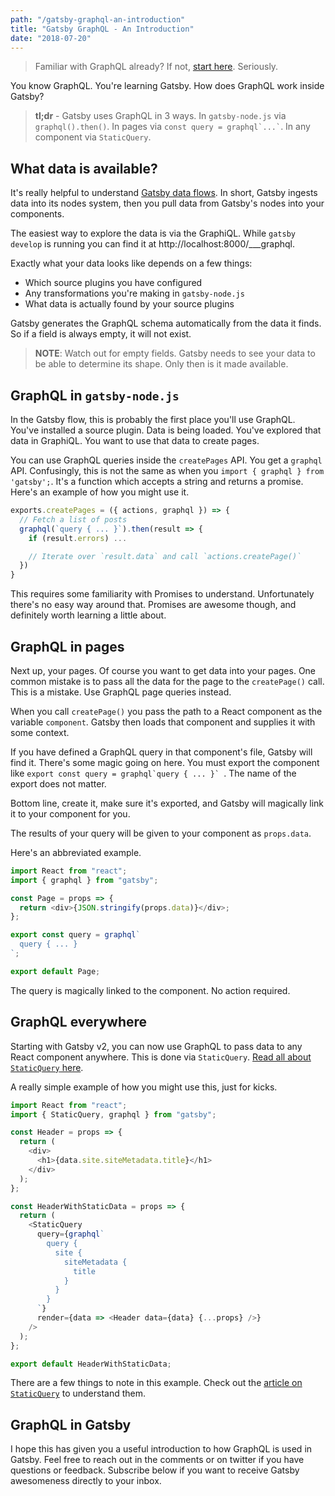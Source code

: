```yaml
---
path: "/gatsby-graphql-an-introduction"
title: "Gatsby GraphQL - An Introduction"
date: "2018-07-20"
---
```

> Familiar with GraphQL already? If not, [start here](https://graphql.org/). Seriously.

You know GraphQL. You're learning Gatsby. How does GraphQL work inside Gatsby?

> **tl;dr** - Gatsby uses GraphQL in 3 ways. In `gatsby-node.js` via `graphql().then()`. In pages via `` const query = graphql`...` ``. In any component via `StaticQuery`.

## What data is available?

It's really helpful to understand [Gatsby data flows](/introduction-to-gatsby-data-flow). In short, Gatsby ingests data into its nodes system, then you pull data from Gatsby's nodes into your components.

The easiest way to explore the data is via the GraphiQL. While `gatsby develop` is running you can find it at http://localhost:8000/___graphql.

Exactly what your data looks like depends on a few things:

* Which source plugins you have configured
* Any transformations you're making in `gatsby-node.js`
* What data is actually found by your source plugins

Gatsby generates the GraphQL schema automatically from the data it finds. So if a field is always empty, it will not exist.

> **NOTE**: Watch out for empty fields. Gatsby needs to see your data to be able to determine its shape. Only then is it made available.

## GraphQL in `gatsby-node.js`

In the Gatsby flow, this is probably the first place you'll use GraphQL. You've installed a source plugin. Data is being loaded. You've explored that data in GraphiQL. You want to use that data to create pages.

You can use GraphQL queries inside the `createPages` API. You get a `graphql` API. Confusingly, this is not the same as when you `import { graphql } from 'gatsby';`. It's a function which accepts a string and returns a promise. Here's an example of how you might use it.

```javascript
exports.createPages = ({ actions, graphql }) => {
  // Fetch a list of posts
  graphql(`query { ... }`).then(result => {
    if (result.errors) ...

    // Iterate over `result.data` and call `actions.createPage()`
  })
}
```

This requires some familiarity with Promises to understand. Unfortunately there's no easy way around that. Promises are awesome though, and definitely worth learning a little about.

## GraphQL in pages

Next up, your pages. Of course you want to get data into your pages. One common mistake is to pass all the data for the page to the `createPage()` call. This is a mistake. Use GraphQL page queries instead.

When you call `createPage()` you pass the path to a React component as the variable `component`. Gatsby then loads that component and supplies it with some context.

If you have defined a GraphQL query in that component's file, Gatsby will find it. There's some magic going on here. You must export the component like ``export const query = graphql`query { ... }` ``. The name of the export does not matter.

Bottom line, create it, make sure it's exported, and Gatsby will magically link it to your component for you.

The results of your query will be given to your component as `props.data`.

Here's an abbreviated example.

```javascript
import React from "react";
import { graphql } from "gatsby";

const Page = props => {
  return <div>{JSON.stringify(props.data)}</div>;
};

export const query = graphql`
  query { ... }
`;

export default Page;
```

The query is magically linked to the component. No action required.

## GraphQL everywhere

Starting with Gatsby v2, you can now use GraphQL to pass data to any React component anywhere. This is done via `StaticQuery`. [Read all about `StaticQuery` here](/staticquery-in-gatsby-v2).

A really simple example of how you might use this, just for kicks.

```javascript
import React from "react";
import { StaticQuery, graphql } from "gatsby";

const Header = props => {
  return (
    <div>
      <h1>{data.site.siteMetadata.title}</h1>
    </div>
  );
};

const HeaderWithStaticData = props => {
  return (
    <StaticQuery
      query={graphql`
        query {
          site {
            siteMetadata {
              title
            }
          }
        }
      `}
      render={data => <Header data={data} {...props} />}
    />
  );
};

export default HeaderWithStaticData;
```

There are a few things to note in this example. Check out the [article on `StaticQuery`](/staticquery-in-gatsby-v2) to understand them.

## GraphQL in Gatsby

I hope this has given you a useful introduction to how GraphQL is used in Gatsby. Feel free to reach out in the comments or on twitter if you have questions or feedback. Subscribe below if you want to receive Gatsby awesomeness directly to your inbox.
